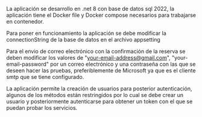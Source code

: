 La aplicación se desarrollo en .net 8 con base de datos sql 2022, la aplicación tiene el Docker file y Docker compose necesarios para trabajarse en contenedor.

Para poner en funcionamiento la aplicación se debe modificar la connectionString de la base de datos en el archivo appsetting

Para el envio de correo electrónico con la confirmación de la reserva se deben modificar los valores de "your-email-address@gmail.com", "your-email-password" por un correo electrónico y una contraseña con las que se deseen hacer las pruebas, preferiblemente de Microsoft ya que es el cliente smtp que se tiene configurado.

La aplicación permite la creación de usuarios para posterior autenticación, algunos de los métodos están restringidos por lo cual se debe crear un usuario y posteriormente autenticarse para obtener un token con el que se puedan probar los servicios.
